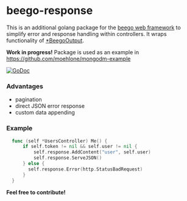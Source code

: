 # beego-response
This is an additional golang package for the [beego web framework](https://github.com/astaxie/beego) to simplify error and response handling within controllers. It wraps functionality of [*BeegoOutput](https://github.com/astaxie/beego/blob/master/context/output.go).

**Work in progress!**
Package is used as an example in https://github.com/moehlone/mongodm-example

[![GoDoc](https://godoc.org/github.com/zebresel-com/beego-response?status.svg)](https://godoc.org/github.com/zebresel-com/beego-response)

### Advantages
- pagination
- direct JSON error response
- custom data appending

### Example
```go
  func (self *UsersController) Me() {
	  if self.token != nil && self.user != nil {
		  self.response.AddContent("user", self.user)
		  self.response.ServeJSON()
	  } else {
	    self.response.Error(http.StatusBadRequest)
	  }
  }
```
**Feel free to contribute!**
